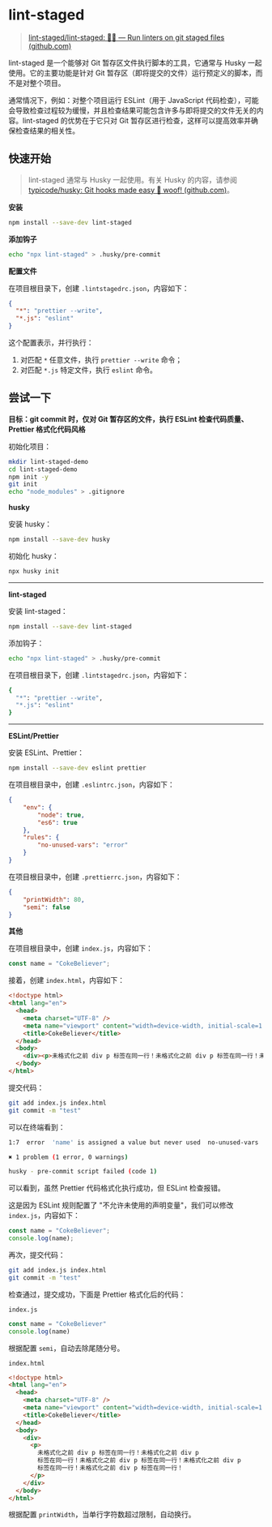 # lint-staged

> [lint-staged/lint-staged: 🚫💩 — Run linters on git staged files (github.com)](https://github.com/lint-staged/lint-staged?tab=readme-ov-file)

lint-staged 是一个能够对 Git 暂存区文件执行脚本的工具，它通常与 Husky 一起使用。它的主要功能是针对 Git 暂存区（即将提交的文件）运行预定义的脚本，而不是对整个项目。

通常情况下，例如：对整个项目运行 ESLint（用于 JavaScript 代码检查），可能会导致检查过程较为缓慢，并且检查结果可能包含许多与即将提交的文件无关的内容。lint-staged 的优势在于它只对 Git 暂存区进行检查，这样可以提高效率并确保检查结果的相关性。



## 快速开始

> lint-staged 通常与 Husky 一起使用。有关 Husky 的内容，请参阅 [typicode/husky: Git hooks made easy 🐶 woof! (github.com)](https://github.com/typicode/husky)。

**安装**

```bash
npm install --save-dev lint-staged
```



**添加钩子**

```bash
echo "npx lint-staged" > .husky/pre-commit
```



**配置文件**

在项目根目录下，创建 `.lintstagedrc.json`，内容如下：

```json
{
  "*": "prettier --write",
  "*.js": "eslint"
}
```

这个配置表示，并行执行：

1. 对匹配 `*` 任意文件，执行 `prettier --write` 命令；
2. 对匹配 `*.js` 特定文件，执行 `eslint` 命令。



## 尝试一下

**目标：git commit 时，仅对 Git 暂存区的文件，执行 ESLint 检查代码质量、Prettier 格式化代码风格**

初始化项目：

```bash
mkdir lint-staged-demo
cd lint-staged-demo
npm init -y
git init
echo "node_modules" > .gitignore
```

**husky**

安装 husky：

```bash
npm install --save-dev husky
```

初始化 husky：

```bash
npx husky init
```

------

**lint-staged**

安装 lint-staged：

```bash
npm install --save-dev lint-staged
```

添加钩子：

```bash
echo "npx lint-staged" > .husky/pre-commit
```

在项目根目录下，创建 `.lintstagedrc.json`，内容如下：

```bash
{
  "*": "prettier --write",
  "*.js": "eslint"
}
```

------

**ESLint/Prettier**

安装 ESLint、Prettier：

```bash
npm install --save-dev eslint prettier
```

在项目根目录中，创建 `.eslintrc.json`，内容如下：

```json
{
    "env": {
        "node": true,
        "es6": true
    },
    "rules": {
        "no-unused-vars": "error"
    }
}
```

在项目根目录中，创建 `.prettierrc.json`，内容如下：

```json
{
    "printWidth": 80,
    "semi": false
}
```

**其他**

在项目根目录中，创建 `index.js`，内容如下：

```js
const name = "CokeBeliever";
```

接着，创建 `index.html`，内容如下：

```html
<!doctype html>
<html lang="en">
  <head>
    <meta charset="UTF-8" />
    <meta name="viewport" content="width=device-width, initial-scale=1.0" />
    <title>CokeBeliever</title>
  </head>
  <body>
    <div><p>未格式化之前 div p 标签在同一行！未格式化之前 div p 标签在同一行！未格式化之前 div p 标签在同一行！未格式化之前 div p 标签在同一行！未格式化之前 div p 标签在同一行！</p></div>
  </body>
</html>
```

提交代码：

```bash
git add index.js index.html
git commit -m "test"
```

可以在终端看到：

```bash
1:7  error  'name' is assigned a value but never used  no-unused-vars

✖ 1 problem (1 error, 0 warnings)

husky - pre-commit script failed (code 1)
```

可以看到，虽然 Prettier 代码格式化执行成功，但 ESLint 检查报错。

这是因为 ESLint 规则配置了 "不允许未使用的声明变量"，我们可以修改 `index.js`，内容如下：

```js
const name = "CokeBeliever";
console.log(name);
```

再次，提交代码：

```bash
git add index.js index.html
git commit -m "test"
```

检查通过，提交成功，下面是 Prettier 格式化后的代码：

`index.js`

```js
const name = "CokeBeliever"
console.log(name)
```

根据配置 `semi`，自动去除尾随分号。

`index.html`

```html
<!doctype html>
<html lang="en">
  <head>
    <meta charset="UTF-8" />
    <meta name="viewport" content="width=device-width, initial-scale=1.0" />
    <title>CokeBeliever</title>
  </head>
  <body>
    <div>
      <p>
        未格式化之前 div p 标签在同一行！未格式化之前 div p
        标签在同一行！未格式化之前 div p 标签在同一行！未格式化之前 div p
        标签在同一行！未格式化之前 div p 标签在同一行！
      </p>
    </div>
  </body>
</html>
```

根据配置 `printWidth`，当单行字符数超过限制，自动换行。



